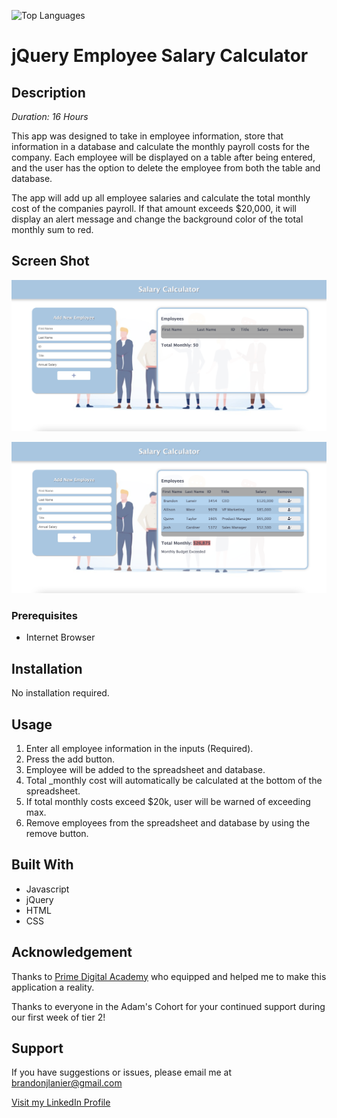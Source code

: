 ![Top Languages](https://github-readme-stats.vercel.app/api/top-langs/?username=brandon-lanier&layout=compact)


# jQuery Employee Salary Calculator

## Description

_Duration: 16 Hours_

This app was designed to take in employee information, store that information in a database and calculate the monthly payroll costs for the company.  Each employee will be displayed on a table after being entered, and the user has the option to delete the employee from both the table and database.

The app will add up all employee salaries and calculate the total monthly cost of the companies payroll.  If that amount exceeds $20,000, it will display an alert message and change the background color of the total monthly sum to red.

## Screen Shot

![alt text](https://github.com/Brandon-Lanier/weekend-jquery-salary-calculator/blob/master/screen1.png?raw=true)

![alt text](https://github.com/Brandon-Lanier/weekend-jquery-salary-calculator/blob/master/screen2.png?raw=true)

### Prerequisites

- Internet Browser

## Installation

No installation required.

## Usage

1. Enter all employee information in the inputs (Required).
2. Press the add button.
3. Employee will be added to the spreadsheet and database.
4. Total _monthly cost will automatically be calculated at the bottom of the spreadsheet.
5. If total monthly costs exceed $20k, user will be warned of exceeding max.
6. Remove employees from the spreadsheet and database by using the remove button.

## Built With

- Javascript
- jQuery
- HTML
- CSS

## Acknowledgement
Thanks to [Prime Digital Academy](www.primeacademy.io) who equipped and helped me to make this application a reality. 

Thanks to everyone in the Adam's Cohort for your continued support during our first week of tier 2!

## Support
If you have suggestions or issues, please email me at [brandonjlanier@gmail.com](mailto:brandonjlanier@gmail.com)

[Visit my LinkedIn Profile](https://www.linkedin.com/in/brandon-lanier-b5678b26/)
